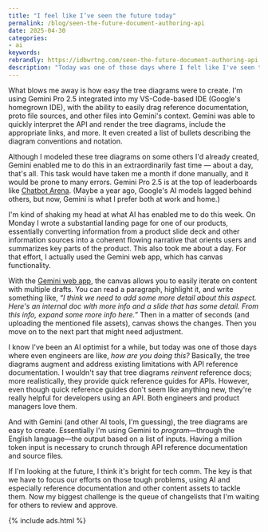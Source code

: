 ```yaml
---
title: "I feel like I’ve seen the future today"
permalink: /blog/seen-the-future-document-authoring-api
date: 2025-04-30
categories:
- ai
keywords: 
rebrandly: https://idbwrtng.com/seen-the-future-document-authoring-api
description: "Today was one of those days where I felt like I've seen the future. In about a day, I used AI to create 8 different tree diagrams for APIs in an SDK I support. Each tree diagram has varying numbers of elements (from 50 to 350+). The tree diagrams visually depict the API structure and hierarchy, showing the data type, required/optional status, and sometimes other details. Each element links to its specific section in the reference documentation."
---
```


What blows me away is how easy the tree diagrams were to create. I'm using Gemini Pro 2.5 integrated into my VS-Code-based IDE (Google's homegrown IDE), with the ability to easily drag reference documentation, proto file sources, and other files into Gemini's context. Gemini was able to quickly interpret the API and render the tree diagrams, include the appropriate links, and more. It even created a list of bullets describing the diagram conventions and notation. 

Although I modeled these tree diagrams on some others I'd already created, Gemini enabled me to do this in an extraordinarily fast time &mdash; about a day, that's all. This task would have taken me a month if done manually, and it would be prone to many errors. Gemini Pro 2.5 is at the top of leaderboards like [Chatbot Arena](https://lmarena.ai/). (Maybe a year ago, Google's AI models lagged behind others, but now, Gemini is what I prefer both at work and home.)

I'm kind of shaking my head at what AI has enabled me to do this week. On Monday I wrote a substantial landing page for one of our products, essentially converting information from a product slide deck and other information sources into a coherent flowing narrative that orients users and summarizes key parts of the product. This also took me about a day. For that effort, I actually used the Gemini web app, which has canvas functionality. 

With the [Gemini web app](https://gemini.google.com/app), the canvas allows you to easily iterate on content with multiple drafts. You can read a paragraph, highlight it, and write something like, “*I think we need to add some more detail about this aspect. Here's an internal doc with more info and a slide that has some detail. From this info, expand some more info here.*” Then in a matter of seconds (and uploading the mentioned file assets), canvas shows the changes. Then you move on to the next part that might need adjustment.

I know I've been an AI optimist for a while, but today was one of those days where even engineers are like, *how are you doing this?* Basically, the tree diagrams augment and address existing limitations with API reference documentation. I wouldn't say that tree diagrams *reinvent* reference docs; more realistically, they provide quick reference guides for APIs. However, even though quick reference guides don't seem like anything new, they're really helpful for developers using an API. Both engineers and product managers love them. 

And with Gemini (and other AI tools, I'm guessing), the tree diagrams are easy to create. Essentially I'm using Gemini to *program*&mdash;through the English language&mdash;the output based on a list of inputs. Having a million token input is necessary to crunch through API reference documentation and source files.

If I'm looking at the future, I think it's bright for tech comm. The key is that we have to focus our efforts on those tough problems, using AI and especially reference documentation and other content assets to tackle them. Now my biggest challenge is the queue of changelists that I'm waiting for others to review and approve.

{% include ads.html %}